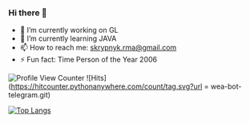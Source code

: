 ### Hi there 👋

- 🔭 I’m currently working on GL
- 🌱 I’m currently learning JAVA
- 📫 How to reach me: skrypnyk.rma@gmail.com
- ⚡ Fun fact: Time Person of the Year 2006


![Profile View Counter](https://komarev.com/ghpvc/?username=RomanSkrypnyk-main)
![Hits](https://hitcounter.pythonanywhere.com/count/tag.svg?url = wea-bot-telegram.git)

[![Top Langs](https://github-readme-stats.vercel.app/api/top-langs/?username=RomanSkrypnyk-main&layout=compact)](https://github.com/RomanSkrypnyk-main)


